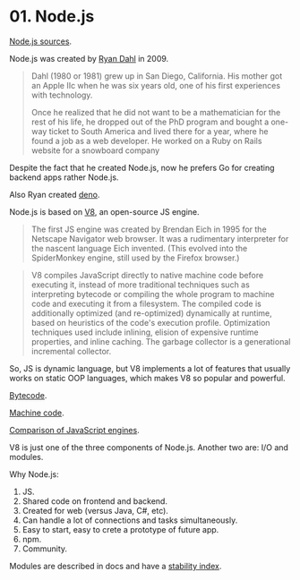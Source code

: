 # 01. Node.js

[Node.js sources](nodejs.org).

Node.js was created by [Ryan Dahl](https://github.com/ry) in 2009.

> Dahl (1980 or 1981) grew up in San Diego, California. His mother got an Apple IIc when he was six years old, one of his first experiences with technology.
> 
> Once he realized that he did not want to be a mathematician for the rest of his life, he dropped out of the PhD program and bought a one-way ticket to South America and lived there for a year, where he found a job as a web developer. He worked on a Ruby on Rails website for a snowboard company

Despite the fact that he created Node.js, now he prefers Go for creating backend apps rather Node.js.

Also Ryan created [deno](https://github.com/denoland/deno). 

Node.js is based on [V8](https://en.wikipedia.org/wiki/Chrome_V8), an open-source JS engine.

> The first JS engine was created by Brendan Eich in 1995 for the Netscape Navigator web browser. It was a rudimentary interpreter for the nascent language Eich invented. (This evolved into the SpiderMonkey engine, still used by the Firefox browser.)

> V8 compiles JavaScript directly to native machine code before executing it, instead of more traditional techniques such as interpreting bytecode or compiling the whole program to machine code and executing it from a filesystem. The compiled code is additionally optimized (and re-optimized) dynamically at runtime, based on heuristics of the code's execution profile. Optimization techniques used include inlining, elision of expensive runtime properties, and inline caching. The garbage collector is a generational incremental collector.  

So, JS is dynamic language, but V8 implements a lot of features that usually works on static OOP languages, which makes V8 so popular and powerful.

[Bytecode](https://en.wikipedia.org/wiki/Bytecode).

[Machine code](https://en.wikipedia.org/wiki/Machine_code).

[Comparison of JavaScript engines](https://en.wikipedia.org/wiki/Comparison_of_JavaScript_engines).

V8 is just one of the three components of Node.js. Another two are: I/O and modules.

Why Node.js:

1. JS.
2. Shared code on frontend and backend.
3. Created for web (versus Java, C#, etc).
4. Can handle a lot of connections and tasks simultaneously.
5. Easy to start, easy to crete a prototype of future app.
6. npm.
7. Community.

Modules are described in docs and have a [stability index](https://nodejs.org/docs/latest/api/documentation.html#documentation_stability_index).
